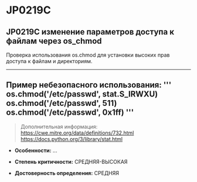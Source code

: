 # JP0219C
## JP0219C изменение параметров доступа к файлам через os_chmod
Проверка использования os.chmod для установки высоких прав доступа к файлам и директориям.

---
Пример небезопасного использования:
'''
os.chmod('/etc/passwd', stat.S_IRWXU)
os.chmod('/etc/passwd', 511)
os.chmod('/etc/passwd', 0x1ff)
'''
---
> Дополнительная информация:
> <https://cwe.mitre.org/data/definitions/732.html>
> <https://docs.python.org/3/library/stat.html>
> 

* __Особенности:__ ...

* __Степень критичности:__ СРЕДНЯЯ-ВЫСОКАЯ
* __Достоверность определения:__ СРЕДНЯЯ